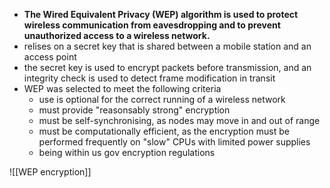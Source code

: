 
- **The Wired Equivalent Privacy (WEP) algorithm is used to protect wireless communication from eavesdropping and to prevent unauthorized access to a wireless network.**
- relises on a secret key that is shared between a mobile station  and an access point 
- the secret key is used to encrypt packets before transmission, and an integrity check is used to detect frame modification in transit
- WEP was selected to meet the following criteria 
	- use is optional for the correct running of a wireless network 
	- must provide "reasonsably strong" encryption 
	- must be self-synchronising, as nodes may move in and out of range 
	- must be computationally efficient, as the encryption must be performed frequently on "slow" CPUs with limited power supplies 
	- being within us gov encryption regulations 

![[WEP encryption]]